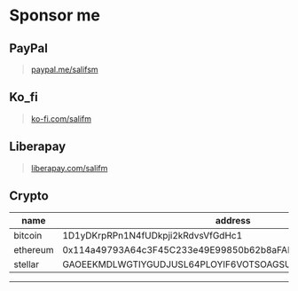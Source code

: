 # Sponsor me

## PayPal

> [paypal.me/salifsm](https://paypal.me/salifsm)

## Ko_fi

> [ko-fi.com/salifm](https://ko-fi.com/salifm)

## Liberapay

> [liberapay.com/salifm](https://liberapay.com/salifm)

## Crypto

| name | address |
| --- | --- |
| bitcoin | 1D1yDKrpRPn1N4fUDkpji2kRdvsVfGdHc1 |
| ethereum | 0x114a49793A64c3F45C233e49E99850b62b8aFAB3 |
| stellar | GAOEEKMDLWGTIYGUDJUSL64PLOYIF6VOTSOAGSUFCJYHRWNUQWAVWV7M |

---

<!-- https://getinsights.io -->
<div style="display:none">
<![CDATA[<script src="https://getinsights.io/static/js/insights.js">
<!--<![CDATA[--><![CDATA[
</script>
<![CDATA[<script>
<!--<![CDATA[--><![CDATA[
insights.init('fc3XLmlsMDc_fWlD');insights.trackPages();
// <![CDATA[
</script><![CDATA[]]>
</div>

